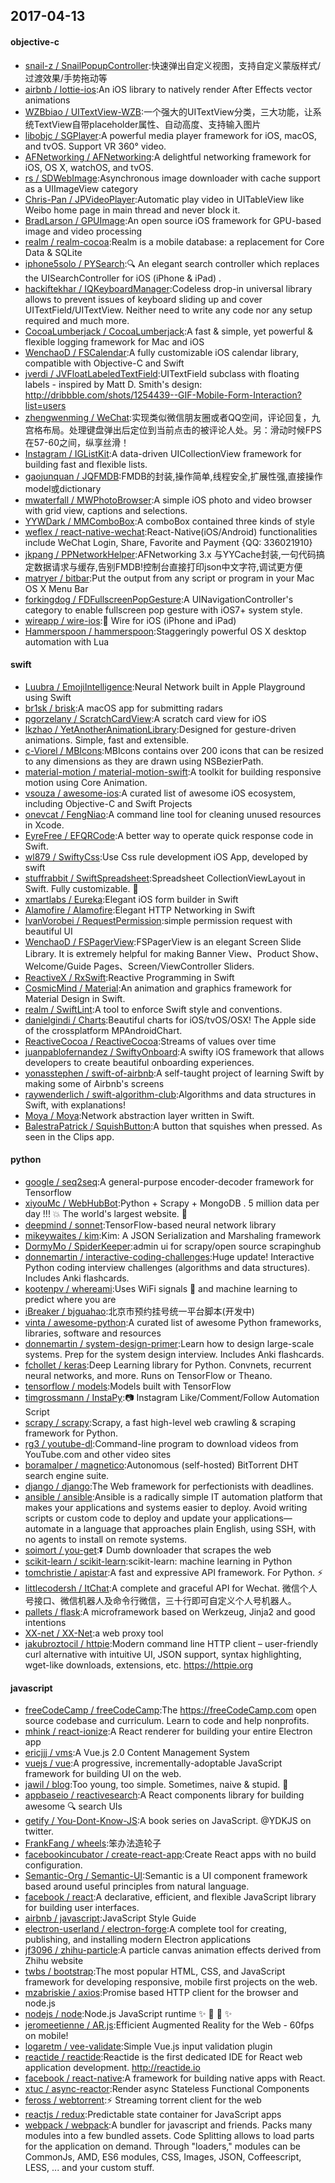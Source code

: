 ## 2017-04-13

#### objective-c
* [snail-z / SnailPopupController](https://github.com/snail-z/SnailPopupController):快速弹出自定义视图，支持自定义蒙版样式/过渡效果/手势拖动等
* [airbnb / lottie-ios](https://github.com/airbnb/lottie-ios):An iOS library to natively render After Effects vector animations
* [WZBbiao / UITextView-WZB](https://github.com/WZBbiao/UITextView-WZB):一个强大的UITextView分类，三大功能，让系统TextView自带placeholder属性、自动高度、支持输入图片
* [libobjc / SGPlayer](https://github.com/libobjc/SGPlayer):A powerful media player framework for iOS, macOS, and tvOS. Support VR 360° video.
* [AFNetworking / AFNetworking](https://github.com/AFNetworking/AFNetworking):A delightful networking framework for iOS, OS X, watchOS, and tvOS.
* [rs / SDWebImage](https://github.com/rs/SDWebImage):Asynchronous image downloader with cache support as a UIImageView category
* [Chris-Pan / JPVideoPlayer](https://github.com/Chris-Pan/JPVideoPlayer):Automatic play video in UITableView like Weibo home page in main thread and never block it.
* [BradLarson / GPUImage](https://github.com/BradLarson/GPUImage):An open source iOS framework for GPU-based image and video processing
* [realm / realm-cocoa](https://github.com/realm/realm-cocoa):Realm is a mobile database: a replacement for Core Data & SQLite
* [iphone5solo / PYSearch](https://github.com/iphone5solo/PYSearch):🔍 An elegant search controller which replaces the UISearchController for iOS (iPhone & iPad) .
* [hackiftekhar / IQKeyboardManager](https://github.com/hackiftekhar/IQKeyboardManager):Codeless drop-in universal library allows to prevent issues of keyboard sliding up and cover UITextField/UITextView. Neither need to write any code nor any setup required and much more.
* [CocoaLumberjack / CocoaLumberjack](https://github.com/CocoaLumberjack/CocoaLumberjack):A fast & simple, yet powerful & flexible logging framework for Mac and iOS
* [WenchaoD / FSCalendar](https://github.com/WenchaoD/FSCalendar):A fully customizable iOS calendar library, compatible with Objective-C and Swift
* [jverdi / JVFloatLabeledTextField](https://github.com/jverdi/JVFloatLabeledTextField):UITextField subclass with floating labels - inspired by Matt D. Smith's design: http://dribbble.com/shots/1254439--GIF-Mobile-Form-Interaction?list=users
* [zhengwenming / WeChat](https://github.com/zhengwenming/WeChat):实现类似微信朋友圈或者QQ空间，评论回复，九宫格布局。处理键盘弹出后定位到当前点击的被评论人处。另：滑动时候FPS在57-60之间，纵享丝滑！
* [Instagram / IGListKit](https://github.com/Instagram/IGListKit):A data-driven UICollectionView framework for building fast and flexible lists.
* [gaojunquan / JQFMDB](https://github.com/gaojunquan/JQFMDB):FMDB的封装,操作简单,线程安全,扩展性强,直接操作model或dictionary
* [mwaterfall / MWPhotoBrowser](https://github.com/mwaterfall/MWPhotoBrowser):A simple iOS photo and video browser with grid view, captions and selections.
* [YYWDark / MMComboBox](https://github.com/YYWDark/MMComboBox):A comboBox contained three kinds of style
* [weflex / react-native-wechat](https://github.com/weflex/react-native-wechat):React-Native(iOS/Android) functionalities include WeChat Login, Share, Favorite and Payment {QQ: 336021910}
* [jkpang / PPNetworkHelper](https://github.com/jkpang/PPNetworkHelper):AFNetworking 3.x 与YYCache封装,一句代码搞定数据请求与缓存,告别FMDB!控制台直接打印json中文字符,调试更方便
* [matryer / bitbar](https://github.com/matryer/bitbar):Put the output from any script or program in your Mac OS X Menu Bar
* [forkingdog / FDFullscreenPopGesture](https://github.com/forkingdog/FDFullscreenPopGesture):A UINavigationController's category to enable fullscreen pop gesture with iOS7+ system style.
* [wireapp / wire-ios](https://github.com/wireapp/wire-ios):📱 Wire for iOS (iPhone and iPad)
* [Hammerspoon / hammerspoon](https://github.com/Hammerspoon/hammerspoon):Staggeringly powerful OS X desktop automation with Lua

#### swift
* [Luubra / EmojiIntelligence](https://github.com/Luubra/EmojiIntelligence):Neural Network built in Apple Playground using Swift
* [br1sk / brisk](https://github.com/br1sk/brisk):A macOS app for submitting radars
* [pgorzelany / ScratchCardView](https://github.com/pgorzelany/ScratchCardView):A scratch card view for iOS
* [lkzhao / YetAnotherAnimationLibrary](https://github.com/lkzhao/YetAnotherAnimationLibrary):Designed for gesture-driven animations. Simple, fast and extensible.
* [c-Viorel / MBIcons](https://github.com/c-Viorel/MBIcons):MBIcons contains over 200 icons that can be resized to any dimensions as they are drawn using NSBezierPath.
* [material-motion / material-motion-swift](https://github.com/material-motion/material-motion-swift):A toolkit for building responsive motion using Core Animation.
* [vsouza / awesome-ios](https://github.com/vsouza/awesome-ios):A curated list of awesome iOS ecosystem, including Objective-C and Swift Projects
* [onevcat / FengNiao](https://github.com/onevcat/FengNiao):A command line tool for cleaning unused resources in Xcode.
* [EyreFree / EFQRCode](https://github.com/EyreFree/EFQRCode):A better way to operate quick response code in Swift.
* [wl879 / SwiftyCss](https://github.com/wl879/SwiftyCss):Use Css rule development iOS App, developed by swift
* [stuffrabbit / SwiftSpreadsheet](https://github.com/stuffrabbit/SwiftSpreadsheet):Spreadsheet CollectionViewLayout in Swift. Fully customizable. 🔶
* [xmartlabs / Eureka](https://github.com/xmartlabs/Eureka):Elegant iOS form builder in Swift
* [Alamofire / Alamofire](https://github.com/Alamofire/Alamofire):Elegant HTTP Networking in Swift
* [IvanVorobei / RequestPermission](https://github.com/IvanVorobei/RequestPermission):simple permission request with beautiful UI
* [WenchaoD / FSPagerView](https://github.com/WenchaoD/FSPagerView):FSPagerView is an elegant Screen Slide Library. It is extremely helpful for making Banner View、Product Show、Welcome/Guide Pages、Screen/ViewController Sliders.
* [ReactiveX / RxSwift](https://github.com/ReactiveX/RxSwift):Reactive Programming in Swift
* [CosmicMind / Material](https://github.com/CosmicMind/Material):An animation and graphics framework for Material Design in Swift.
* [realm / SwiftLint](https://github.com/realm/SwiftLint):A tool to enforce Swift style and conventions.
* [danielgindi / Charts](https://github.com/danielgindi/Charts):Beautiful charts for iOS/tvOS/OSX! The Apple side of the crossplatform MPAndroidChart.
* [ReactiveCocoa / ReactiveCocoa](https://github.com/ReactiveCocoa/ReactiveCocoa):Streams of values over time
* [juanpablofernandez / SwiftyOnboard](https://github.com/juanpablofernandez/SwiftyOnboard):A swifty iOS framework that allows developers to create beautiful onboarding experiences.
* [yonasstephen / swift-of-airbnb](https://github.com/yonasstephen/swift-of-airbnb):A self-taught project of learning Swift by making some of Airbnb's screens
* [raywenderlich / swift-algorithm-club](https://github.com/raywenderlich/swift-algorithm-club):Algorithms and data structures in Swift, with explanations!
* [Moya / Moya](https://github.com/Moya/Moya):Network abstraction layer written in Swift.
* [BalestraPatrick / SquishButton](https://github.com/BalestraPatrick/SquishButton):A button that squishes when pressed. As seen in the Clips app.

#### python
* [google / seq2seq](https://github.com/google/seq2seq):A general-purpose encoder-decoder framework for Tensorflow
* [xiyouMc / WebHubBot](https://github.com/xiyouMc/WebHubBot):Python + Scrapy + MongoDB . 5 million data per day !!! 💥 The world's largest website. 🔞
* [deepmind / sonnet](https://github.com/deepmind/sonnet):TensorFlow-based neural network library
* [mikeywaites / kim](https://github.com/mikeywaites/kim):Kim: A JSON Serialization and Marshaling framework
* [DormyMo / SpiderKeeper](https://github.com/DormyMo/SpiderKeeper):admin ui for scrapy/open source scrapinghub
* [donnemartin / interactive-coding-challenges](https://github.com/donnemartin/interactive-coding-challenges):Huge update! Interactive Python coding interview challenges (algorithms and data structures). Includes Anki flashcards.
* [kootenpv / whereami](https://github.com/kootenpv/whereami):Uses WiFi signals 📶 and machine learning to predict where you are
* [iBreaker / bjguahao](https://github.com/iBreaker/bjguahao):北京市预约挂号统一平台脚本(开发中)
* [vinta / awesome-python](https://github.com/vinta/awesome-python):A curated list of awesome Python frameworks, libraries, software and resources
* [donnemartin / system-design-primer](https://github.com/donnemartin/system-design-primer):Learn how to design large-scale systems. Prep for the system design interview. Includes Anki flashcards.
* [fchollet / keras](https://github.com/fchollet/keras):Deep Learning library for Python. Convnets, recurrent neural networks, and more. Runs on TensorFlow or Theano.
* [tensorflow / models](https://github.com/tensorflow/models):Models built with TensorFlow
* [timgrossmann / InstaPy](https://github.com/timgrossmann/InstaPy):📷 Instagram Like/Comment/Follow Automation Script
* [scrapy / scrapy](https://github.com/scrapy/scrapy):Scrapy, a fast high-level web crawling & scraping framework for Python.
* [rg3 / youtube-dl](https://github.com/rg3/youtube-dl):Command-line program to download videos from YouTube.com and other video sites
* [boramalper / magnetico](https://github.com/boramalper/magnetico):Autonomous (self-hosted) BitTorrent DHT search engine suite.
* [django / django](https://github.com/django/django):The Web framework for perfectionists with deadlines.
* [ansible / ansible](https://github.com/ansible/ansible):Ansible is a radically simple IT automation platform that makes your applications and systems easier to deploy. Avoid writing scripts or custom code to deploy and update your applications— automate in a language that approaches plain English, using SSH, with no agents to install on remote systems.
* [soimort / you-get](https://github.com/soimort/you-get):⏬ Dumb downloader that scrapes the web
* [scikit-learn / scikit-learn](https://github.com/scikit-learn/scikit-learn):scikit-learn: machine learning in Python
* [tomchristie / apistar](https://github.com/tomchristie/apistar):A fast and expressive API framework. For Python. ⚡️
* [littlecodersh / ItChat](https://github.com/littlecodersh/ItChat):A complete and graceful API for Wechat. 微信个人号接口、微信机器人及命令行微信，三十行即可自定义个人号机器人。
* [pallets / flask](https://github.com/pallets/flask):A microframework based on Werkzeug, Jinja2 and good intentions
* [XX-net / XX-Net](https://github.com/XX-net/XX-Net):a web proxy tool
* [jakubroztocil / httpie](https://github.com/jakubroztocil/httpie):Modern command line HTTP client – user-friendly curl alternative with intuitive UI, JSON support, syntax highlighting, wget-like downloads, extensions, etc. https://httpie.org

#### javascript
* [freeCodeCamp / freeCodeCamp](https://github.com/freeCodeCamp/freeCodeCamp):The https://freeCodeCamp.com open source codebase and curriculum. Learn to code and help nonprofits.
* [mhink / react-ionize](https://github.com/mhink/react-ionize):A React renderer for building your entire Electron app
* [ericjjj / vms](https://github.com/ericjjj/vms):A Vue.js 2.0 Content Management System
* [vuejs / vue](https://github.com/vuejs/vue):A progressive, incrementally-adoptable JavaScript framework for building UI on the web.
* [jawil / blog](https://github.com/jawil/blog):Too young, too simple. Sometimes, naive & stupid. 🐌
* [appbaseio / reactivesearch](https://github.com/appbaseio/reactivesearch):A React components library for building awesome 🔍 search UIs
* [getify / You-Dont-Know-JS](https://github.com/getify/You-Dont-Know-JS):A book series on JavaScript. @YDKJS on twitter.
* [FrankFang / wheels](https://github.com/FrankFang/wheels):笨办法造轮子
* [facebookincubator / create-react-app](https://github.com/facebookincubator/create-react-app):Create React apps with no build configuration.
* [Semantic-Org / Semantic-UI](https://github.com/Semantic-Org/Semantic-UI):Semantic is a UI component framework based around useful principles from natural language.
* [facebook / react](https://github.com/facebook/react):A declarative, efficient, and flexible JavaScript library for building user interfaces.
* [airbnb / javascript](https://github.com/airbnb/javascript):JavaScript Style Guide
* [electron-userland / electron-forge](https://github.com/electron-userland/electron-forge):A complete tool for creating, publishing, and installing modern Electron applications
* [jf3096 / zhihu-particle](https://github.com/jf3096/zhihu-particle):A particle canvas animation effects derived from Zhihu website
* [twbs / bootstrap](https://github.com/twbs/bootstrap):The most popular HTML, CSS, and JavaScript framework for developing responsive, mobile first projects on the web.
* [mzabriskie / axios](https://github.com/mzabriskie/axios):Promise based HTTP client for the browser and node.js
* [nodejs / node](https://github.com/nodejs/node):Node.js JavaScript runtime ✨ 🐢 🚀 ✨
* [jeromeetienne / AR.js](https://github.com/jeromeetienne/AR.js):Efficient Augmented Reality for the Web - 60fps on mobile!
* [logaretm / vee-validate](https://github.com/logaretm/vee-validate):Simple Vue.js input validation plugin
* [reactide / reactide](https://github.com/reactide/reactide):Reactide is the first dedicated IDE for React web application development. http://reactide.io
* [facebook / react-native](https://github.com/facebook/react-native):A framework for building native apps with React.
* [xtuc / async-reactor](https://github.com/xtuc/async-reactor):Render async Stateless Functional Components
* [feross / webtorrent](https://github.com/feross/webtorrent):⚡️ Streaming torrent client for the web
* [reactjs / redux](https://github.com/reactjs/redux):Predictable state container for JavaScript apps
* [webpack / webpack](https://github.com/webpack/webpack):A bundler for javascript and friends. Packs many modules into a few bundled assets. Code Splitting allows to load parts for the application on demand. Through "loaders," modules can be CommonJs, AMD, ES6 modules, CSS, Images, JSON, Coffeescript, LESS, ... and your custom stuff.
